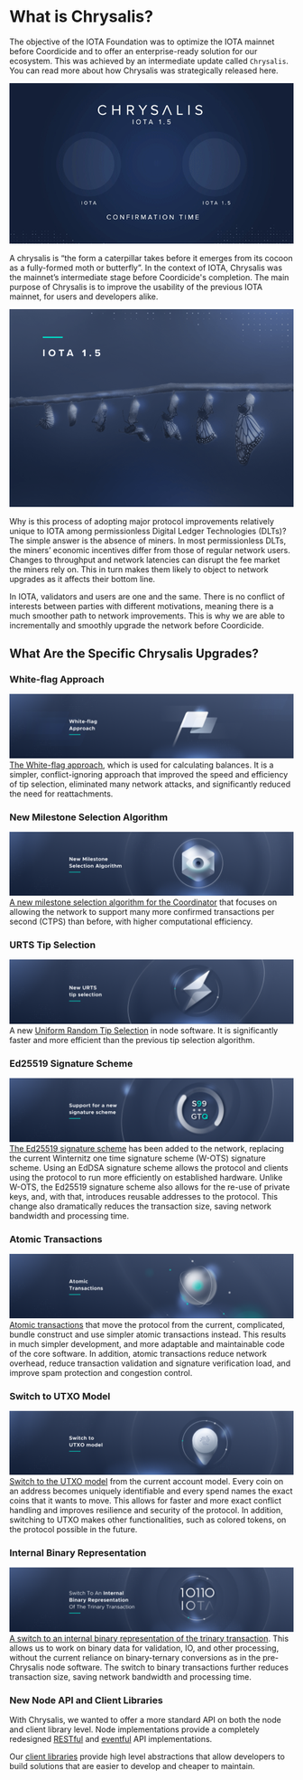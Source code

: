 # What is Chrysalis?

The objective of the IOTA Foundation was to optimize the IOTA mainnet before Coordicide and to offer an enterprise-ready solution for our ecosystem. This was achieved by an intermediate update called `Chrysalis`. You can read more about how Chrysalis was strategically released here.

![](/img/introduction/what_is_chrysalis/00.gif)

A chrysalis is “the form a caterpillar takes before it emerges from its cocoon as a fully-formed moth or butterfly”. In the context of IOTA, Chrysalis was the mainnet’s intermediate stage before Coordicide's completion. The main purpose of Chrysalis is to improve the usability of the previous IOTA mainnet, for users and developers alike.

![](/img/introduction/02_path_to.png)

Why is this process of adopting major protocol improvements relatively unique to IOTA among permissionless Digital Ledger Technologies (DLTs)? The simple answer is the absence of miners. In most permissionless DLTs, the miners’ economic incentives differ from those of regular network users. Changes to throughput and network latencies can disrupt the fee market the miners rely on. This in turn makes them likely to object to network upgrades as it affects their bottom line.

In IOTA, validators and users are one and the same. There is no conflict of interests between parties with different motivations, meaning there is a much smoother path to network improvements. This is why we are able to incrementally and smoothly upgrade the network before Coordicide.

## What Are the Specific Chrysalis Upgrades?

### White-flag Approach
![](/img/introduction/what_is_chrysalis/01.png)
[The White-flag approach](https://iota.cafe/t/conflict-white-flag-mitigate-conflict-spamming-by-ignoring-conflicts/233), which is used for calculating balances. It is a simpler, conflict-ignoring approach that improved the speed and efficiency of tip selection, eliminated many network attacks, and significantly reduced the need for reattachments.

### New Milestone Selection Algorithm
![](/img/introduction/what_is_chrysalis/02.png)
[A new milestone selection algorithm for the Coordinator](https://iota.cafe/t/coordinator-improvements/310) that focuses on allowing the network to support many more confirmed transactions per second (CTPS) than before, with higher computational efficiency.

### URTS Tip Selection
![](/img/introduction/what_is_chrysalis/03.png)
A new [Uniform Random Tip Selection](https://github.com/iotaledger/protocol-rfcs/blob/master/text/0008-uniform-random-tip-selection/0008-uniform-random-tip-selection.md) in node software. It is significantly faster and more efficient than the previous tip selection algorithm.

### Ed25519 Signature Scheme
![](/img/introduction/what_is_chrysalis/04.png)
[The Ed25519 signature scheme](https://github.com/iotaledger/protocol-rfcs/blob/ee07797acb5940b7dbb5c3411b184ccdc6afdbb1/text/0000-ed25519-signature-scheme/0000-ed25519-signature-scheme.md) has been added to the network, replacing the current Winternitz one time signature scheme (W-OTS) signature scheme. Using an EdDSA signature scheme allows the protocol and clients using the protocol to run more efficiently on established hardware. Unlike W-OTS, the Ed25519 signature scheme also allows for the re-use of private keys, and, with that, introduces reusable addresses to the protocol. This change also dramatically reduces the transaction size, saving network bandwidth and processing time.

### Atomic Transactions
![](/img/introduction/what_is_chrysalis/05.png)
[Atomic transactions](https://github.com/luca-moser/protocol-rfcs/blob/signed-tx-payload/text/0000-transaction-payload/0000-transaction-payload.md) that move the protocol from the current, complicated, bundle construct and use simpler atomic transactions instead. This results in much simpler development, and more adaptable and maintainable code of the core software. In addition, atomic transactions reduce network overhead, reduce transaction validation and signature verification load, and improve spam protection and congestion control.

### Switch to UTXO Model
![](/img/introduction/what_is_chrysalis/06.png)
[Switch to the UTXO model](https://iota.cafe/t/switching-to-utxo-model-for-balances-colored-coins-easier-conflict-resolution/229) from the current account model. Every coin on an address becomes uniquely identifiable and every spend names the exact coins that it wants to move. This allows for faster and more exact conflict handling and improves resilience and security of the protocol. In addition, switching to UTXO makes other functionalities, such as colored tokens, on the protocol possible in the future.

### Internal Binary Representation
![](/img/introduction/what_is_chrysalis/07.png)
[A switch to an internal binary representation of the trinary transaction](https://github.com/luca-moser/protocol-rfcs/blob/signed-tx-payload/text/0000-transaction-payload/0000-transaction-payload.md). This allows us to work on binary data for validation, IO, and other processing, without the current reliance on binary-ternary conversions as in the pre-Chrysalis node software. The switch to binary transactions further reduces transaction size, saving network bandwidth and processing time.

### New Node API and Client Libraries
With Chrysalis, we wanted to offer a more standard API on both the node and client library level. Node implementations provide a completely redesigned [RESTful](https://editor.swagger.io/?url=https://raw.githubusercontent.com/rufsam/protocol-rfcs/master/text/0026-rest-api/rest-api.yaml) and [eventful](https://playground.asyncapi.io/?load=https://raw.githubusercontent.com/luca-moser/protocol-rfcs/rfc/node-event-api/text/0033-node-event-api/0033-node-event-api.yml) API implementations.

Our [client libraries](../libraries/overview.md) provide high level abstractions that allow developers to build solutions that are easier to develop and cheaper to maintain.
